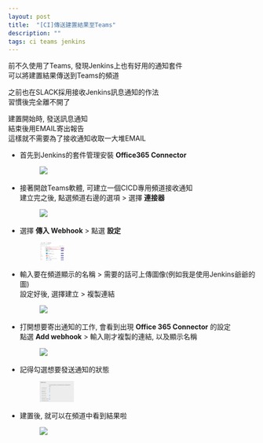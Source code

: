 ```yaml
---
layout: post
title:  "[CI]傳送建置結果至Teams"
description: ""
tags: ci teams jenkins
---
```




前不久使用了Teams, 發現Jenkins上也有好用的通知套件  
可以將建置結果傳送到Teams的頻道  

之前也在SLACK採用接收Jenkins訊息通知的作法   
習慣後完全離不開了   

建置開始時, 發送訊息通知  
結束後用EMAIL寄出報告  
這樣就不需要為了接收通知收取一大堆EMAIL  


* 首先到Jenkins的套件管理安裝 **Office365 Connector**  

  <figure class="foto-legenda">
    <img src="{{ "/assets/2020/2020081300.jpg"}}">
  </figure>

* 接著開啟Teams軟體, 可建立一個CICD專用頻道接收通知  
  建立完之後, 點選頻道右邊的選項 > 選擇 **連接器**  

  <figure class="foto-legenda">
    <img src="{{ "/assets/2020/2020081301.jpg"}}">
  </figure>

* 選擇 **傳入 Webhook** > 點選 **設定**  

  <figure class="foto-legenda">
    <img src="/assets/2020/2020081302.jpg" width="50" />
  </figure>

* 輸入要在頻道顯示的名稱 > 需要的話可上傳圖像(例如我是使用Jenkins爺爺的圖)  
  設定好後, 選擇建立 > 複製連結 

  <figure class="foto-legenda">
    <img src="{{ "/assets/2020/2020081303.jpg"}}">
  </figure>

* 打開想要寄出通知的工作, 會看到出現 **Office 365 Connector** 的設定  
  點選 **Add webhook** > 輸入剛才複製的連結, 以及顯示名稱  
  <figure class="foto-legenda">
    <img src="{{ "/assets/2020/2020081304.jpg"}}">
  </figure>

* 記得勾選想要發送通知的狀態  

  <figure class="foto-legenda">
    <img src="/assets/2020/2020081305.jpg" width="70" />
  </figure>

* 建置後, 就可以在頻道中看到結果啦  
  <figure class="foto-legenda">
    <img src="{{ "/assets/2020/2020081306.jpg"}}">
  </figure>










